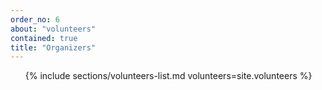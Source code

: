 ```yaml
---
order_no: 6
about: "volunteers"
contained: true
title: "Organizers"
---
```


<ol class="volunteers-list">
  {% include sections/volunteers-list.md volunteers=site.volunteers %}
</ol>
